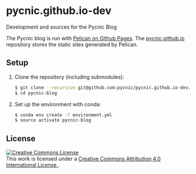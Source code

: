 # pycnic.github.io-dev
Development and sources for the Pycnic Blog

The Pycnic blog is run with [Pelican on Github Pages][1].
The [pycnic.github.io][2] repository stores the static sites generated by
Pelican.

## Setup

1. Clone the repository (including submodules):
   ```bash
   $ git clone --recursive git@github.com:pycnic/pycnic.github.io-dev.git pycnic-blog
   $ cd pycnic-blog
   ```
2. Set up the environment with conda:
   ```bash
   $ conda env create -f environment.yml
   $ source activate pycnic-blog
   ```

## License
<a rel="license" href="http://creativecommons.org/licenses/by/4.0/">
  <img
    alt="Creative Commons License"
    style="border-width:0"
    src="https://i.creativecommons.org/l/by/4.0/88x31.png"
  />
</a>
<br />
This work is licensed under a
<a rel="license" href="http://creativecommons.org/licenses/by/4.0/">
  Creative Commons Attribution 4.0 International License
</a>.

[1]: https://fedoramagazine.org/make-github-pages-blog-with-pelican/
[2]: https://github.com/pycnic/pycnic.github.io
